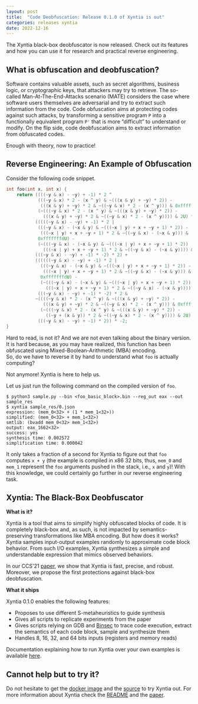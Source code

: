 ```yaml
---
layout: post
title:  "Code Deobfuscation: Release 0.1.0 of Xyntia is out"
categories: releases xyntia
date: 2022-12-16
---
```



The Xyntia black-box deobfuscator is now released. Check out its features and how you can use it for research and practical reverse engineering.


## What is obfuscation and deobfuscation?

Software contains valuable assets, such as secret algorithms, business logic, or cryptographic keys, that attackers may try to retrieve. The so-called Man-At-The-End-Attacks scenario (MATE) considers the case where software users themselves are adversarial and try to extract such information from the code. Code obfuscation aims at protecting codes against such attacks, by
transforming a sensitive program `P` into a functionally equivalent program `P'` that is more “difficult” to understand or modify. On the flip side, code deobfuscation aims to extract information from obfuscated codes.

Enough with theory, now to practice! 

## Reverse Engineering: An Example of Obfuscation

Consider the following code snippet.

```c
int foo(int x, int x) {
    return ((((~y & x) - ~y) + -1) * 2 ^
            (((~y & x) * 2 - (x ^ y) & ~(((x & y) + ~y) * 2)) -
             (((x & y) + ~y) * 2 & ~((~y & x) * 2 - (x ^ y))) & 0xfffffffdU) -
            (~(((~y & x) * 2 - (x ^ y) & ~(((x & y) + ~y) * 2)) -
              (((x & y) + ~y) * 2 & ~((~y & x) * 2 - (x ^ y)))) & 2U) ^
           (((((~y & x) - ~y) + -1) * 2 |
            (((~y & x) - (~x & y) & ~(((~x | y) + x + ~y + 1) * 2)) -
             (((~x | y) + x + ~y + 1) * 2 & ~((~y & x) - (~x & y))) &
            0xfffffffdU) -
            (~(((~y & x) - (~x & y) & ~(((~x | y) + x + ~y + 1) * 2)) -
              (((~x | y) + x + ~y + 1) * 2 & ~((~y & x) - (~x & y)))) & 2U)) +
           (((~y & x) - ~y) + -1) * -2) * 2) +
           ((((((~y & x) - ~y) + -1) * 2 |
             (((~y & x) - (~x & y) & ~(((~x | y) + x + ~y + 1) * 2)) -
              (((~x | y) + x + ~y + 1) * 2 & ~((~y & x) - (~x & y))) &
             0xfffffffdU) -
             (~(((~y & x) - (~x & y) & ~(((~x | y) + x + ~y + 1) * 2)) -
               (((~x | y) + x + ~y + 1) * 2 & ~((~y & x) - (~x & y)))) & 2U)) +
            (((~y & x) - ~y) + -1) * -2) * 2 &
           ~((((~y & x) * 2 - (x ^ y) & ~(((x & y) + ~y) * 2)) -
              (((x & y) + ~y) * 2 & ~((~y & x) * 2 - (x ^ y))) & 0xfffffffdU) -
             (~(((~y & x) * 2 - (x ^ y) & ~(((x & y) + ~y) * 2)) -
               ((~y + (x & y)) * 2 & ~((~y & x) * 2 - (x ^ y)))) & 2U) ^
            (((~y & x) - ~y) + -1) * 2)) * -2;
}
```

Hard to read, is not it? And we are not even talking about the binary version.  
It is hard because, as you may have realized, this function has been obfuscated using Mixed-Boolean-Arithmetic (MBA) encoding.  
So, do we have to reverse it by hand to understand what `foo` is actually computing?

Not anymore! Xyntia is here to help us.

Let us just run the following command on the compiled version of `foo`.
```console
$ python3 sample.py --bin <foo_basic_block>.bin --reg_out eax --out sample_res
$ xyntia sample_res/0.json
expression: (mem_0<32> + (1 * mem_1<32>))
simplified: (mem_0<32> + mem_1<32>)
smtlib: (bvadd mem_0<32> mem_1<32>)
output: eax_1662<32>
success: yes
synthesis time: 0.002572
simplification time: 0.000042
```

It only takes a fraction of a second for Xyntia to figure out that `foo` computes `x + y`
(the example is compiled in x86 32 bits, thus, `mem_0` and `mem_1` represent the `foo` arguments pushed in the stack, i.e., `x` and `y`)!
With this knowledge, we could certainly go further in our reverse engineering task.

## Xyntia: The Black-Box Deobfuscator

**What is it?**

Xyntia is a tool that aims to simplify highly obfuscated blocks of code. It is completely black-box and, as such, is not impacted by semantics-preserving transformations like MBA encoding.
But how does it works? Xyntia samples input-output examples randomly to approximate code block behavior. 
From such I/O examples, Xyntia synthesizes a simple and understandable expression that mimics observed behaviors.

In our CCS'21 [paper](/nutshells/ccs-21.html), we show that Xyntia is fast, precise, and robust. Moreover, we propose the first protections against black-box deobfuscation. 

**What it ships**

Xyntia 0.1.0 enables the following features:
* Proposes to use different S-metaheuristics to guide synthesis
* Gives all scripts to replicate experiments from the paper
* Gives scripts relying on GDB and [Binsec](/) to trace code execution, extract the semantics of each code block, sample and synthesize them 
* Handles 8, 16, 32, and 64 bits inputs (registers and memory reads)

Documentation explaining how to run Xyntia over your own examples is available [here](https://github.com/binsec/xyntia#synthesizing-functions-from-sampling-files).

## Cannot help but to try it?

Do not hesitate to get the [docker image](https://github.com/binsec/xyntia/releases/download/0.1.0/xyntia_docker.tar.gz) and the [source](https://github.com/binsec/xyntia) to try Xyntia out. 
For more information about Xyntia check the [README](https://github.com/binsec/xyntia#readme) and the [paper](/assets/publications/papers/2021-ccs.pdf).

